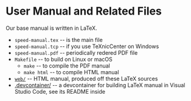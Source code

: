 # User Manual and Related Files

Our base manual is written in LaTeX.

- `speed-manual.tex` -- is the main file
- `speed-manual.tcp` -- if you use TeXnicCenter on Windows
- `speed-manual.pdf` -- periodically redered PDF file
- `Makefile` -- to build on Linux or macOS
    - `make` -- to compile the PDF manual
    - `make html` -- to compile HTML manual
- [`web/`](web/) -- HTML manual, produced off these LaTeX sources
- [.devcontainer/](.devcontainer/) -- a devcontainer for building LaTeX manual in Visual Studio Code, see its README inside

